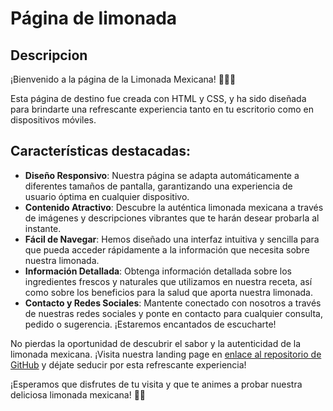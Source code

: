# Página de limonada
## Descripcion
¡Bienvenido a la página de la Limonada Mexicana! 🍋🇲🇽
 
Esta página de destino fue creada con HTML y CSS, y ha sido diseñada para brindarte una refrescante experiencia tanto en tu escritorio como en dispositivos móviles.
 
## Características destacadas:
 
- **Diseño Responsivo**: Nuestra página se adapta automáticamente a diferentes tamaños de pantalla, garantizando una experiencia de usuario óptima en cualquier dispositivo.
- **Contenido Atractivo**: Descubre la auténtica limonada mexicana a través de imágenes y descripciones vibrantes que te harán desear probarla al instante.
- **Fácil de Navegar**: Hemos diseñado una interfaz intuitiva y sencilla para que pueda acceder rápidamente a la información que necesita sobre nuestra limonada.
- **Información Detallada**: Obtenga información detallada sobre los ingredientes frescos y naturales que utilizamos en nuestra receta, así como sobre los beneficios para la salud que aporta nuestra limonada.
- **Contacto y Redes Sociales**: Mantente conectado con nosotros a través de nuestras redes sociales y ponte en contacto para cualquier consulta, pedido o sugerencia. ¡Estaremos encantados de escucharte!
 
No pierdas la oportunidad de descubrir el sabor y la autenticidad de la limonada mexicana. ¡Visita nuestra landing page en [enlace al repositorio de GitHub](https://anai-hernandez-peralta.github.io/pagina-de-limonada/) y déjate seducir por esta refrescante experiencia!
 
¡Esperamos que disfrutes de tu visita y que te animes a probar nuestra deliciosa limonada mexicana! 🍹💚